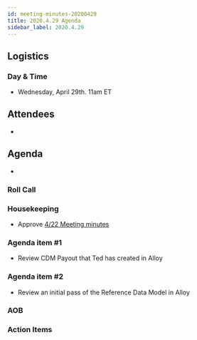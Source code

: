 ```yaml
---
id: meeting-minutes-20200429
title: 2020.4.29 Agenda
sidebar_label: 2020.4.29
---
```


## Logistics
### Day & Time
* Wednesday, April 29th. 11am ET

## Attendees
*
## Agenda
* 

### Roll Call

### Housekeeping
* Approve [4/22 Meeting minutes](https://github.com/finos/alloy/blob/master/meeting-minutes/commodities-ref-data-wg/2020.4.22-commod-wg-meeting.md) 

### Agenda item #1
* Review CDM Payout that Ted has created in Alloy

### Agenda item #2
* Review an initial pass of the Reference Data Model in Alloy

### AOB

### Action Items
